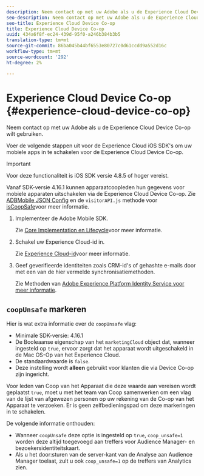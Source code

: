 ```yaml
---
description: Neem contact op met uw Adobe als u de Experience Cloud Device Co-op wilt gebruiken.
seo-description: Neem contact op met uw Adobe als u de Experience Cloud Device Co-op wilt gebruiken.
seo-title: Experience Cloud Device Co-op
title: Experience Cloud Device Co-op
uuid: 434a6f8f-ec24-439d-95f0-a246b384b3b5
translation-type: tm+mt
source-git-commit: 86ba045b44bf6553e80727c0d61ccdd9a552d16c
workflow-type: tm+mt
source-wordcount: '292'
ht-degree: 2%

---
```



# Experience Cloud Device Co-op {#experience-cloud-device-co-op}

Neem contact op met uw Adobe als u de Experience Cloud Device Co-op wilt gebruiken.

Voer de volgende stappen uit voor de Experience Cloud iOS SDK&#39;s om uw mobiele apps in te schakelen voor de Experience Cloud Device Co-op.

>[!IMPORTANT]
>
>Voor deze functionaliteit is iOS SDK versie 4.8.5 of hoger vereist.

Vanaf SDK-versie 4.16.1 kunnen apparaatcoopleden hun gegevens voor mobiele apparaten uitschakelen via de Experience Cloud Device Co-op. Zie [ADBMobile JSON Config](/help/ios/configuration/json-config/json-config.md) en de `visitorAPI.js` methode voor [isCoopSafe](https://docs.adobe.com/content/help/en/id-service/using/id-service-api/configurations/coopsafe.html)voor meer informatie.

1. Implementeer de Adobe Mobile SDK.

   Zie [Core Implementation en Lifecycle](/help/ios/getting-started/dev-qs.md)voor meer informatie.
1. Schakel uw Experience Cloud-id in.

   Zie [Experience Cloud-id](/help/ios/marketing-cloud/mcvid.md)voor meer informatie.
1. Geef geverifieerde identiteiten zoals CRM-id&#39;s of gehashte e-mails door met een van de hier vermelde synchronisatiemethoden.

   Zie Methoden van [Adobe Experience Platform Identity Service voor meer informatie](/help/ios/marketing-cloud/mc-methods.md).

## `coopUnsafe` markeren

Hier is wat extra informatie over de `coopUnsafe` vlag:

* Minimale SDK-versie: 4.16.1
* De Booleaanse eigenschap van het `marketingCloud` object dat, wanneer ingesteld op `true`, ervoor zorgt dat het apparaat wordt uitgeschakeld in de Mac OS-Op van het Experience Cloud.
* De standaardwaarde is `false`.
* Deze instelling wordt **alleen** gebruikt voor klanten die via Device Co-op zijn ingericht.

Voor leden van Coop van het Apparaat die deze waarde aan vereisen wordt geplaatst `true`, moet u met het team van Coop samenwerken om een vlag van de lijst van afgewezen personen op uw rekening van de Co-op van het Apparaat te verzoeken. Er is geen zelfbedieningspad om deze markeringen in te schakelen.

De volgende informatie onthouden:

* Wanneer `coopUnsafe` deze optie is ingesteld op `true`, `coop_unsafe=1` worden deze altijd toegevoegd aan treffers voor Audience Manager- en bezoekersidentiteitskaart.
* Als u het door:sturen van de server-kant van de Analyse aan Audience Manager toelaat, zult u ook `coop_unsafe=1` op de treffers van Analytics zien.


